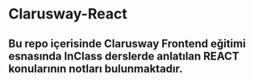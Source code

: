 # Clarusway-React

## Bu repo içerisinde Clarusway Frontend eğitimi esnasında InClass derslerde anlatılan REACT konularının notları bulunmaktadır.